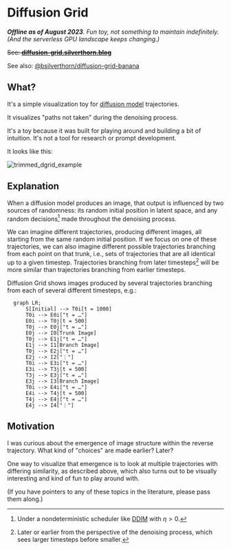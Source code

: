 Diffusion Grid
==============

_**Offline as of August 2023**. Fun toy, not something to maintain indefinitely. (And the serverless GPU landscape keeps changing.)_

~~See: [**diffusion-grid.silverthorn.blog**](https://diffusion-grid.silverthorn.blog)~~

See also: [@bsilverthorn/diffusion-grid-banana](https://github.com/bsilverthorn/diffusion-grid-banana)

What?
-----

It's a simple visualization toy for [diffusion model](https://arxiv.org/pdf/2208.11970.pdf) trajectories.

It visualizes "paths not taken" during the denoising process.

It's a toy because it was built for playing around and building a bit of
intuition. It's not a tool for research or prompt development.

It looks like this:

![trimmed_dgrid_example](https://github.com/bsilverthorn/diffusion-grid-app/assets/92956/ccd15f8c-39d8-4c95-a6ef-94fed5cd86a4)

Explanation
-----------

When a diffusion model produces an image, that output is influenced by two
sources of randomness: its random initial position in latent space, and any
random decisions[^0] made throughout the denoising process.

We can imagine different trajectories, producing different images, all starting
from the same random initial position. If we focus on one of these trajectories,
we can also imagine different possible trajectories branching from each point on
that trunk, i.e., sets of trajectories that are all identical up to a given
timestep. Trajectories branching from later timesteps[^1] will be more similar
than trajectories branching from earlier timesteps.

Diffusion Grid shows images produced by several trajectories branching from each of
several different timesteps, e.g.:

```mermaid
  graph LR;
      S[Initial] --> T0i[t = 1000]
      T0i --> E0i["t = …"]
      E0i --> T0j[t = 500]
      T0j --> E0j["t = …"]
      E0j --> I0[Trunk Image]
      T0j --> E1j["t = …"]
      E1j --> I1[Branch Image]
      T0j --> E2j["t = …"]
      E2j --> I2["⋮"]
      T0i --> E3i["t = …"]
      E3i --> T3j[t = 500]
      T3j --> E3j["t = …"]
      E3j --> I3[Branch Image]
      T0i --> E4i["t = …"]
      E4i --> T4j[t = 500]
      T4j --> E4j["t = …"]
      E4j --> I4["⋮"]
```

Motivation
----------

I was curious about the emergence of image structure within the reverse trajectory. What kind of "choices" are made earlier? Later?

One way to visualize that emergence is to look at multiple trajectories with
differing similarity, as described above, which also turns out to be visually
interesting and kind of fun to play around with.

(If you have pointers to any of these topics in the literature, please pass them
along.)

[^0]: Under a nondeterministic scheduler like [DDIM](https://arxiv.org/pdf/2010.02502.pdf) with $\eta > 0$.

[^1]: Later or earlier from the perspective of the denoising process, which sees larger timesteps before smaller.
